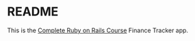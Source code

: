 # README

This is the
[Complete Ruby on Rails Course](https://www.udemy.com/the-complete-ruby-on-rails-developer-course/) 
Finance Tracker app.

